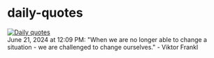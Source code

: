 # daily-quotes
[![Daily quotes](https://github.com/ceepu8/daily-quotes/actions/workflows/daily-quote.yml/badge.svg)](https://github.com/ceepu8/daily-quotes/actions/workflows/daily-quote.yml)<br/>
June 21, 2024 at 12:09 PM: "When we are no longer able to change a situation - we are challenged to change ourselves." - Viktor Frankl
